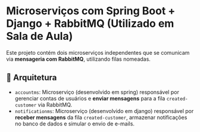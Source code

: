 # Microserviços com Spring Boot + Django + RabbitMQ (Utilizado em Sala de Aula)

Este projeto contém dois microserviços independentes que se comunicam via **mensageria com RabbitMQ**, utilizando filas nomeadas.

## 🧱 Arquitetura

- `accountms`: Microserviço (desenvolvido em spring) responsável por gerenciar contas de usuários e **enviar mensagens** para a fila `created-customer` via RabbitMQ.
- `notificationms`: Microserviço (desenvolvido em django) responsável por **receber mensagens** da fila `created-customer`, armazenar notificações no banco de dados e simular o envio de e-mails.
